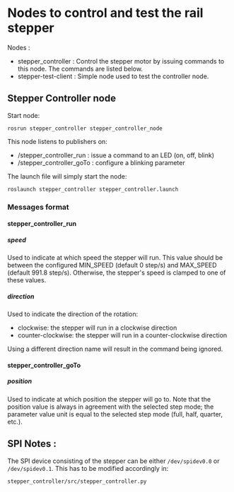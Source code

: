 # Nodes to control and test the rail stepper 

Nodes :
  * stepper_controller : Control the stepper motor by issuing commands to this node. The commands are listed below.
  * stepper-test-client : Simple node used to test the controller node.
  
## Stepper Controller node

Start node:
```
rosrun stepper_controller stepper_controller_node
```

This node listens to publishers on:
 * /stepper_controller_run : issue a command to an LED (on, off, blink)
 * /stepper_controller_goTo : configure a blinking parameter


The launch file will simply start the node:
```
roslaunch stepper_controller stepper_controller.launch
```

### Messages format
#### stepper_controller_run
##### speed
Used to indicate at which speed the stepper will run.
This value should be between the configured MIN_SPEED (default 0 step/s) and MAX_SPEED (default 991.8 step/s). Otherwise, the stepper's speed is clamped to one of these values.

##### direction
Used to indicate the direction of the rotation:
 * clockwise: the stepper will run in a clockwise direction
 * counter-clockwise: the stepper will run in a counter-clockwise direction
 
Using a different direction name will result in the command being ignored.

#### stepper_controller_goTo
##### position
Used to indicate at which position the stepper will go to.
Note that the position value is always in agreement with the selected step mode; the
parameter value unit is equal to the selected step mode (full, half, quarter, etc.).

## SPI Notes : 
The SPI device consisting of the stepper can be either `/dev/spidev0.0` or `/dev/spidev0.1`. This has to be modified accordingly in:

```
stepper_controller/src/stepper_controller.py
```



